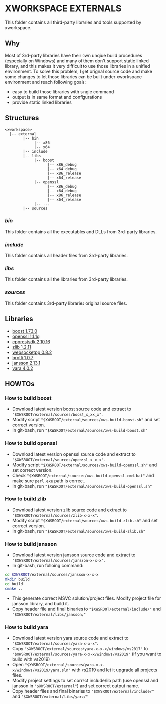 # XWORKSPACE EXTERNALS #

This folder contains all third-party libraries and tools supported by xworkspace.

## Why ##

Most of 3rd-party libraries have their own unqiue build procedures (especially on Windows) and many of them don't support static linked library,
and this makes it very difficult to use those libraries in a unified environment. To solve this problem, I get orignal source code and make some changes to let those libraries can be
built under xworkspace environment and reach following goals:

- easy to build those libraries with single command
- output is in same format and configurations
- provide static linked libraries

## Structures ##

```
<xworkspace>
  |-- external
        |-- bin
             |-- x86
             |-- x64
        |-- include
        |-- libs
             |-- boost
                   |-- x86_debug
                   |-- x64_debug
                   |-- x86_release
                   |-- x64_release
             |-- openssl
                   |-- x86_debug
                   |-- x64_debug
                   |-- x86_release
                   |-- x64_release
             |-- ...
        |-- sources
```

### *bin* ###

This folder contains all the executables and DLLs from 3rd-party libraries.

### *include* ###

This folder contains all header files from 3rd-party libraries.

### *libs* ###

This folder contains all the libraries from 3rd-party libraries.

### *sources* ###

This folder contains 3rd-party libraries original source files.

## Libraries ##

- [boost 1.73.0](https://www.boost.org/)
- [openssl 1.1.1g](https://www.openssl.org/)
- [cpprestsdk 2.10.16](https://github.com/microsoft/cpprestsdk)
- [zlib 1.2.11](https://zlib.net/)
- [websocketpp 0.8.2](https://github.com/zaphoyd/websocketpp)
- [brotli 1.0.7](https://github.com/google/brotli)
- [jansson 2.13.1](https://github.com/akheron/jansson)
- [yara 4.0.2](https://virustotal.github.io/yara/)

## HOWTOs ##

### How to build boost ###

- Download latest version boost source code and extract to `"$XWSROOT/external/sources/boost_x_xx_x"`.
- Modify script `"$XWSROOT/external/sources/xws-build-boost.sh"` and set correct version.
- In git-bash, run `"$XWSROOT/external/sources/xws-build-boost.sh"`

### How to build openssl ###

- Download latest version openssl source code and extract to `"$XWSROOT/external/sources/openssl_x_x_x"`.
- Modify script `"$XWSROOT/external/sources/xws-build-openssl.sh"` and set correct version.
- Check `"$XWSROOT/external/sources/xws-build-openssl-cmd.bat"` and make sure `perl.exe` path is correct.
- In git-bash, run `"$XWSROOT/external/sources/xws-build-openssl.sh"`

### How to build zlib ###

- Download latest version zlib source code and extract to `"$XWSROOT/external/sources/zlib-x-x-x"`.
- Modify script `"$XWSROOT/external/sources/xws-build-zlib.sh"` and set correct version.
- In git-bash, run `"$XWSROOT/external/sources/xws-build-zlib.sh"`

### How to build jansson ###

- Download latest version jansson source code and extract to `"$XWSROOT/external/sources/jansson-x-x-x"`.
- In git-bash, run folloing command:

```bash
cd $XWSROOT/external/sources/jansson-x-x-x
mkdir build
cd build
cmake ..
```

- This generate correct MSVC solution/project files. Modify project file for jansson library, and build it.
- Copy header file and final binaries to `"$XWSROOT/external/include/"` and `"$XWSROOT/external/libs/jansson/"`

### How to build yara ###

- Download latest version yara source code and extract to `"$XWSROOT/external/sources/yara-x-x-x"`.
- Copy `"$XWSROOT/external/sources/yara-x-x-x/windows/vs2017"` to `"$XWSROOT/external/sources/yara-x-x-x/windows/vs2019"` (if you want to build with vs2019)
- Open `"$XWSROOT/external/sources/yara-x-x-x/windows/vs2019/yara.sln"` with vs2019 and let it upgrade all projects files.
- Modify project settings to set correct include/lib path (use openssl and jansson in `"$XWSROOT/external"`) and set correct output name.
- Copy header files and final binaries to `"$XWSROOT/external/include/"` and `"$XWSROOT/external/libs/yara/"`

